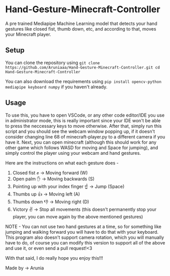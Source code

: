 # Hand-Gesture-Minecraft-Controller
A pre trained Mediapipe Machine Learning model that detects your hand gestures like closed fist, thumb down, etc, and according to that, moves your Minecraft player.

## Setup
You can clone the repository using  ```git clone https://github.com/Aruniaaa/Hand-Gesture-Minecraft-Controller.git
cd Hand-Gesture-Minecraft-Controller ```

You can also download the requirements using ``` pip install opencv-python mediapipe keyboard numpy ``` if you haven't already.

## Usage
To use this, you have to open VSCode, or any other code editor/IDE you use in administrator mode, this is really important since your IDE won't be able to press the neccessary keys to move otherwise.
After that, simply run this script and you should see the webcam window popping up, if it doesn't consider changing line 68 of minecraft-player.py to a different camera if you have it.
Next, you can open minecraft (although this should work for any other game which follows WASD for moving and Space for jumping), and simply control the player using your webcam and hand gestures.

Here are the instructions on what each gesture does - 
1. Closed fist ✊ -> Moving forward (W)
2. Open palm ✋ -> Moving backwards (S)
3. Pointing up with your index finger ☝️ -> Jump (Space)
4. Thumbs up 👍 -> Moving left (A)
5. Thumbs down 👎 -> Moving right (D)
6. Victory ✌️ -> Stop all movements (this doesn't permanently stop your player, you can move again by the above mentioned gestures)
   

NOTE - You can not use two hand gestures at a time, so for something like jumping and walking forward you will have to do that with your keyboard. This program also doesn't support camera rotation, which you will manually have to do, of course you can modify this version to support all of the above and use it, or even send a pull request!<3

With that said, I do really hope you enjoy this!!! 

Made by -> Arunia 



